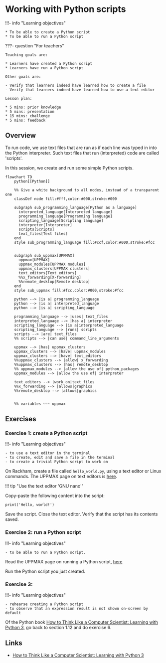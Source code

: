 # Working with Python scripts

!!!- info "Learning objectives"

    * To be able to create a Python script
    * To be able to run a Python script

???- question "For teachers"

    Teaching goals are:

    * Learners have created a Python script
    * Learners have run a Python script

    Other goals are:

    - Verify that learners indeed have learned how to create a file
    - Verify that learners indeed have learned how to use a text editor

    Lesson plan:

    * 5 mins: prior knowledge
    * 5 mins: presentation
    * 15 mins: challenge
    * 5 mins: feedback

## Overview

To run code, we use text files that are run as if each line 
was typed in into the Python interpreter. Such text files
that run (interpreted) code are called 'scripts'. 

In this session, we create and run some simple Python scripts.

```mermaid
flowchart TD
    python[[Python]]

    %% Give a white background to all nodes, instead of a transparent one
    classDef node fill:#fff,color:#000,stroke:#000

    subgraph sub_programming_language[Python as a language]
      interpreted_language[Interpreted language]
      programming_language[Programming language]
      scripting_language[Scripting language]
      interpreter[Interpreter]
      scripts[Scripts]
      text_files[Text files]
    end
    style sub_programming_language fill:#ccf,color:#000,stroke:#fcc


    subgraph sub_uppmax[UPPMAX]
      uppmax[UPPMAX]
      uppmax_modules[UPPMAX modules]
      uppmax_clusters[UPPMAX clusters]
      text_editors[Text editors]
      %%x_forwarding[X-forwarding]
      %%remote_desktop[Remote desktop]
    end
    style sub_uppmax fill:#fcc,color:#000,stroke:#fcc

    python --> |is a| programming_language
    python --> |is a| interpreted_language
    python --> |is a| scripting_language

    programming_language --> |uses| text_files
    interpreted_language --> |has a| interpreter
    scripting_language --> |is a|interpreted_language
    scripting_language --> |runs| scripts
    scripts --> |are| text_files
    %% scripts --> |can use| command_line_arguments

    uppmax --> |has| uppmax_clusters
    uppmax_clusters --> |have| uppmax_modules
    uppmax_clusters --> |have| text_editors
    %%uppmax_clusters --> |allow| x_forwarding
    %%uppmax_clusters --> |has| remote_desktop
    %% uppmax_modules --> |allow the use of| python_packages
    uppmax_modules --> |allow the use of| interpreter

    text_editors --> |work on|text_files
    %%x_forwarding --> |allows|graphics
    %%remote_desktop --> |allows|graphics
    

    %% variables ~~~ uppmax
```

## Exercises

### Exercise 1: create a Python script

!!!- info "Learning objectives"

    - to use a text editor in the terminal
    - to create, edit and save a file in the terminal
    - to create a trivial Python script to work on

On Rackham, create a file called `hello_world.py`,
using a text editor or Linux commands.
The UPPMAX page on text editors is [here](http://docs.uppmax.uu.se/software/text_editors/).

!!! tip "Use the text editor 'GNU nano'"

Copy-paste the following content into the script:

```
print('Hello, world!')
```

Save the script.
Close the text editor.
Verify that the script has its contents saved.

### Exercise 2: run a Python script

!!!- info "Learning objectives"

    - to be able to run a Python script.

Read the UPPMAX page on running a Python script, [here](http://docs.uppmax.uu.se/software/python/#running-python)

Run the Python script you just created.

### Exercise 3:

!!!- info "Learning objectives"

    - rehearse creating a Python script
    - to observe that an expression result is not shown on-screen by default

Of the Python book [How to Think Like a Computer Scientist: Learning with Python 3](https://openbookproject.net/thinkcs/python/english3e/index.html),
go back to section 1.12 and do exercise 6.

## Links

 * [How to Think Like a Computer Scientist: Learning with Python 3](https://openbookproject.net/thinkcs/python/english3e/index.html)
